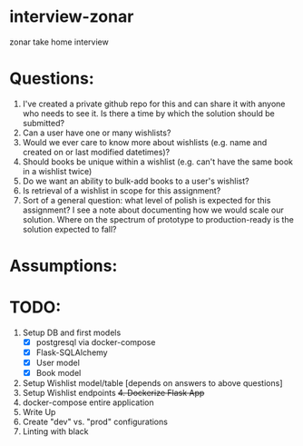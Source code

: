 # interview-zonar
zonar take home interview


# Questions:
1. I've created a private github repo for this and can share it with anyone who needs to see it. Is there a time by which the solution should be submitted?
2. Can a user have one or many wishlists?
3. Would we ever care to know more about wishlists (e.g. name and created on or last modified datetimes)?
4. Should books be unique within a wishlist (e.g. can't have the same book in a wishlist twice)
5. Do we want an ability to bulk-add books to a user's wishlist?
6. Is retrieval of a wishlist in scope for this assignment?
7. Sort of a general question: what level of polish is expected for this assignment? I see a note about documenting how we would scale our solution. Where on the spectrum of prototype to production-ready is the solution expected to fall?

# Assumptions:

# TODO:
1. Setup DB and first models
    - [x] postgresql via docker-compose
    - [x] Flask-SQLAlchemy
    - [x] User model
    - [x] Book model
2. Setup Wishlist model/table [depends on answers to above questions]
3. Setup Wishlist endpoints
~~4. Dockerize Flask App~~
5. docker-compose entire application
6. Write Up
7. Create "dev" vs. "prod" configurations
8. Linting with black
